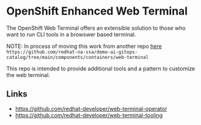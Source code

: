 # OpenShift Enhanced Web Terminal

The OpenShift Web Terminal offers an extensible solution to those who want to run CLI tools in a browswer based terminal.

NOTE: In process of moving this work from another repo [here](https://github.com/redhat-na-ssa/demo-ai-gitops-catalog) `https://github.com/redhat-na-ssa/demo-ai-gitops-catalog/tree/main/components/containers/web-terminal`

This repo is intended to provide additional tools and a pattern to customize the web terminal.

## Links

- https://github.com/redhat-developer/web-terminal-operator
- https://github.com/redhat-developer/web-terminal-tooling
